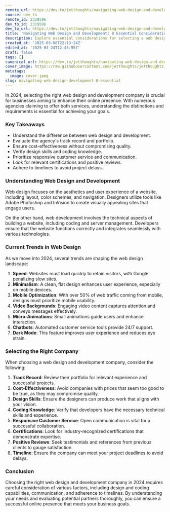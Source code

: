 ```yaml
---
remote_url: https://dev.to/jetthoughts/navigating-web-design-and-development-8-essential-considerations-for-2024-1fff
source: dev_to
remote_id: 2319596
dev_to_id: 2319596
dev_to_url: https://dev.to/jetthoughts/navigating-web-design-and-development-8-essential-considerations-for-2024-1fff
title: 'Navigating Web Design and Development: 8 Essential Considerations for 2024'
description: Explore essential considerations for selecting a web design and development company in 2024. Understand the differences, current trends, and key factors to ensure a successful partnership.
created_at: '2025-03-08T22:13:24Z'
edited_at: '2025-03-24T12:45:55Z'
draft: false
tags: []
canonical_url: https://dev.to/jetthoughts/navigating-web-design-and-development-8-essential-considerations-for-2024-1fff
cover_image: https://raw.githubusercontent.com/jetthoughts/jetthoughts.github.io/master/content/blog/navigating-web-design-development-8-essential/cover.jpeg
metatags:
  image: cover.jpeg
slug: navigating-web-design-development-8-essential
---
```

In 2024, selecting the right web design and development company is crucial for businesses aiming to enhance their online presence. With numerous agencies claiming to offer both services, understanding the distinctions and requirements is essential for achieving your goals.

### Key Takeaways

*   Understand the difference between web design and development.
*   Evaluate the agency's track record and portfolio.
*   Ensure cost-effectiveness without compromising quality.
*   Verify design skills and coding knowledge.
*   Prioritize responsive customer service and communication.
*   Look for relevant certifications and positive reviews.
*   Adhere to timelines to avoid project delays.

### Understanding Web Design and Development

Web design focuses on the aesthetics and user experience of a website, including layout, color schemes, and navigation. Designers utilize tools like Adobe Photoshop and InVision to create visually appealing sites that engage users.

On the other hand, web development involves the technical aspects of building a website, including coding and server management. Developers ensure that the website functions correctly and integrates seamlessly with various technologies.

### Current Trends in Web Design

As we move into 2024, several trends are shaping the web design landscape:

1.  **Speed**: Websites must load quickly to retain visitors, with Google penalizing slow sites.
2.  **Minimalism**: A clean, flat design enhances user experience, especially on mobile devices.
3.  **Mobile Optimization**: With over 50% of web traffic coming from mobile, designs must prioritize mobile usability.
4.  **Video Backgrounds**: Engaging video content captures attention and conveys messages effectively.
5.  **Micro-Animations**: Small animations guide users and enhance interaction.
6.  **Chatbots**: Automated customer service tools provide 24/7 support.
7.  **Dark Mode**: This feature improves user experience and reduces eye strain.

### Selecting the Right Company

When choosing a web design and development company, consider the following:

1.  **Track Record**: Review their portfolio for relevant experience and successful projects.
2.  **Cost-Effectiveness**: Avoid companies with prices that seem too good to be true, as they may compromise quality.
3.  **Design Skills**: Ensure the designers can produce work that aligns with your vision.
4.  **Coding Knowledge**: Verify that developers have the necessary technical skills and experience.
5.  **Responsive Customer Service**: Open communication is vital for a successful collaboration.
6.  **Certifications**: Look for industry-recognized certifications that demonstrate expertise.
7.  **Positive Reviews**: Seek testimonials and references from previous clients to gauge satisfaction.
8.  **Timeline**: Ensure the company can meet your project deadlines to avoid delays.

### Conclusion

Choosing the right web design and development company in 2024 requires careful consideration of various factors, including design and coding capabilities, communication, and adherence to timelines. By understanding your needs and evaluating potential partners thoroughly, you can ensure a successful online presence that meets your business goals.

